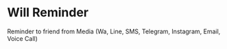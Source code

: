 # Will Reminder

Reminder to friend from Media (Wa, Line, SMS, Telegram, Instagram, Email, Voice Call)
